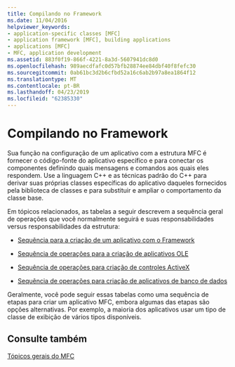 ```yaml
---
title: Compilando no Framework
ms.date: 11/04/2016
helpviewer_keywords:
- application-specific classes [MFC]
- application framework [MFC], building applications
- applications [MFC]
- MFC, application development
ms.assetid: 883f0f19-866f-4221-8a3d-5607941dc8d0
ms.openlocfilehash: 989aecdfafc0d57bfb28874ee84dbf40f8fefc30
ms.sourcegitcommit: 0ab61bc3d2b6cfbd52a16c6ab2b97a8ea1864f12
ms.translationtype: MT
ms.contentlocale: pt-BR
ms.lasthandoff: 04/23/2019
ms.locfileid: "62385330"
---
```

# <a name="building-on-the-framework"></a>Compilando no Framework

Sua função na configuração de um aplicativo com a estrutura MFC é fornecer o código-fonte do aplicativo específico e para conectar os componentes definindo quais mensagens e comandos aos quais eles respondem. Use a linguagem C++ e as técnicas padrão do C++ para derivar suas próprias classes específicas do aplicativo daqueles fornecidos pela biblioteca de classes e para substituir e ampliar o comportamento da classe base.

Em tópicos relacionados, as tabelas a seguir descrevem a sequência geral de operações que você normalmente seguirá e suas responsabilidades versus responsabilidades da estrutura:

- [Sequência para a criação de um aplicativo com o Framework](../mfc/sequence-of-operations-for-building-mfc-applications.md)

- [Sequência de operações para a criação de aplicativos OLE](../mfc/sequence-of-operations-for-creating-ole-applications.md)

- [Sequência de operações para criação de controles ActiveX](../mfc/sequence-of-operations-for-creating-activex-controls.md)

- [Sequência de operações para criação de aplicativos de banco de dados](../mfc/sequence-of-operations-for-creating-database-applications.md)

Geralmente, você pode seguir essas tabelas como uma sequência de etapas para criar um aplicativo MFC, embora algumas das etapas são opções alternativas. Por exemplo, a maioria dos aplicativos usar um tipo de classe de exibição de vários tipos disponíveis.

## <a name="see-also"></a>Consulte também

[Tópicos gerais do MFC](../mfc/general-mfc-topics.md)
